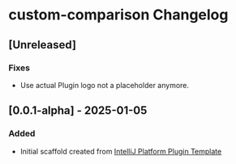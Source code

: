 <!-- Keep a Changelog guide -> https://keepachangelog.com -->

# custom-comparison Changelog

## [Unreleased]
### Fixes
- Use actual Plugin logo not a placeholder anymore.

## [0.0.1-alpha] - 2025-01-05
### Added
- Initial scaffold created from [IntelliJ Platform Plugin Template](https://github.com/JetBrains/intellij-platform-plugin-template)
